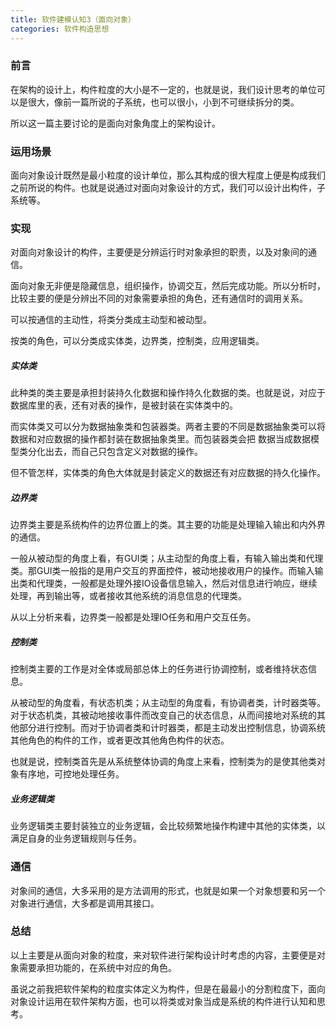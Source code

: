 ```yaml
---
title: 软件建模认知3（面向对象）
categories: 软件构造思想
---
```


### 前言

在架构的设计上，构件粒度的大小是不一定的，也就是说，我们设计思考的单位可以是很大，像前一篇所说的子系统，也可以很小，小到不可继续拆分的类。

所以这一篇主要讨论的是面向对象角度上的架构设计。

### 运用场景

面向对象设计既然是最小粒度的设计单位，那么其构成的很大程度上便是构成我们之前所说的构件。也就是说通过对面向对象设计的方式，我们可以设计出构件，子系统等。

### 实现

对面向对象设计的构件，主要便是分辨运行时对象承担的职责，以及对象间的通信。

面向对象无非便是隐藏信息，组织操作，协调交互，然后完成功能。所以分析时，比较主要的便是分辨出不同的对象需要承担的角色，还有通信时的调用关系。

可以按通信的主动性，将类分类成主动型和被动型。

按类的角色，可以分类成实体类，边界类，控制类，应用逻辑类。

##### 实体类

此种类的类主要是承担封装持久化数据和操作持久化数据的类。也就是说，对应于数据库里的表，还有对表的操作，是被封装在实体类中的。

而实体类又可以分为数据抽象类和包装器类。两者主要的不同是数据抽象类可以将数据和对应数据的操作都封装在数据抽象类里。而包装器类会把
数据当成数据模型类分化出去，而自己只包含定义对数据的操作。

但不管怎样，实体类的角色大体就是封装定义的数据还有对应数据的持久化操作。

##### 边界类

边界类主要是系统构件的边界位置上的类。其主要的功能是处理输入输出和内外界的通信。

一般从被动型的角度上看，有GUI类；从主动型的角度上看，有输入输出类和代理类。那GUI类一般指的是用户交互的界面控件，被动地接收用户的操作。而输入输出类和代理类，一般都是处理外接IO设备信息输入，然后对信息进行响应，继续处理，再到输出等，或者接收其他系统的消息信息的代理类。

从以上分析来看，边界类一般都是处理IO任务和用户交互任务。

##### 控制类

控制类主要的工作是对全体或局部总体上的任务进行协调控制，或者维持状态信息。

从被动型的角度看，有状态机类；从主动型的角度看，有协调者类，计时器类等。对于状态机类，其被动地接收事件而改变自己的状态信息，从而间接地对系统的其他部分进行控制。而对于协调者类和计时器类，都是主动发出控制信息，协调系统其他角色的构件的工作，或者更改其他角色构件的状态。

也就是说，控制类首先是从系统整体协调的角度上来看，控制类为的是使其他类对象有序地，可控地处理任务。

##### 业务逻辑类

业务逻辑类主要封装独立的业务逻辑，会比较频繁地操作构建中其他的实体类，以满足自身的业务逻辑规则与任务。

### 通信

对象间的通信，大多采用的是方法调用的形式，也就是如果一个对象想要和另一个对象进行通信，大多都是调用其接口。

### 总结

以上主要是从面向对象的粒度，来对软件进行架构设计时考虑的内容，主要便是对象需要承担功能的，在系统中对应的角色。

虽说之前我把软件架构的粒度实体定义为构件，但是在最最小的分割粒度下，面向对象设计运用在软件架构方面，也可以将类或对象当成是系统的构件进行认知和思考。